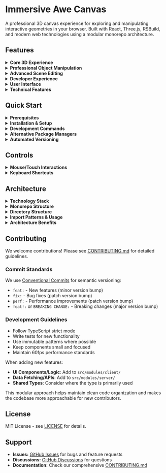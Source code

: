 # Immersive Awe Canvas

A professional 3D canvas experience for exploring and manipulating interactive geometries in your browser. Built with React, Three.js, RSBuild, and modern web technologies using a modular monorepo architecture.

## Features

<details>
<summary><strong>Core 3D Experience</strong></summary>

- **Multiple Scene Types:** TorusKnot, WobbleField, CrystallineSpire, DistortionSphere, MorphingIcosahedron, WavyGrid, and JellyTorus
- **Dynamic Day/Night Themes:** Toggle between light and dark modes with per-world color schemes
- **Smooth Animations:** Optimized 60fps animations with glitch-free geometry rendering
- **World Navigation:** Seamless transitions between different 3D environments
- **Anti-aliasing:** High-quality rendering with MSAA support

</details>

<details>
<summary><strong>Professional Object Manipulation</strong></summary>

- **Blender-Style Gizmos:** Precise transform controls with visual axis indicators
- **Smooth Drag Controls:** Fluid object movement with lerp interpolation
- **Object Selection:** Click-to-select with visual wireframe feedback
- **Real-time Updates:** Immediate visual feedback during manipulation
- **Mobile-Optimized:** Enhanced gizmo sensitivity for touch devices

</details>

<details>
<summary><strong>Advanced Scene Editing</strong></summary>

- **Live Scene Editor:** Professional settings panel with MVVM architecture
- **Add/Remove Objects:** Dynamic scene composition with multiple geometry types
- **Material Controls:** Real-time adjustment of colors, metalness, roughness, and transparency
- **Transform Properties:** Position, rotation, and scale controls with precise input
- **Object Management:** Organized object list with selection and property editing
- **Collapsible Sections:** Organized UI with glassmorphism effects

</details>

<details>
<summary><strong>Developer Experience</strong></summary>

- **Semantic Versioning:** Automated GitHub releases following conventional commits
- **TypeScript:** Full type safety with strict mode enabled
- **Modern Architecture:** Modular monorepo with client/server/database/utils separation
- **Performance Optimized:** RSBuild with tree shaking and hot module replacement
- **Comprehensive Testing:** Vitest with 54 passing tests and proper mocking
- **MVVM Pattern:** Clean separation of concerns with ViewModels for complex UI logic

</details>

<details>
<summary><strong>User Interface</strong></summary>

- **Responsive Design:** Optimized layouts for desktop, tablet, and mobile devices
- **Keyboard Shortcuts:** Complete keyboard navigation and control system
- **Accessibility:** Professional contrast ratios and intuitive interactions
- **Clean Design:** Minimalist interface inspired by Excalidraw and Blender
- **Theme Support:** Dynamic day/night mode switching

</details>

<details>
<summary><strong>Technical Features</strong></summary>

- **Supabase Integration:** Backend data management with type-safe APIs
- **RSBuild:** Fast development and optimized production builds
- **Component Library:** Comprehensive UI components with shadcn/ui and Radix UI
- **Build Optimization:** Production-ready builds with code splitting and asset optimization
- **GitHub Integration:** Dynamic version display from GitHub releases API

</details>

## Quick Start

<details>
<summary><strong>Prerequisites</strong></summary>

- **Node.js 18+** - Required for development
- **[Bun](https://bun.sh/)** - Recommended for optimal performance
- **Git** - For version control

> **⚡ Why Bun?** We use Bun for significantly faster package installation, test execution, and build times compared to npm/yarn.

</details>

<details>
<summary><strong>Installation & Setup</strong></summary>

```bash
# Clone the repository
git clone https://github.com/BA-CalderonMorales/immersive-awe-canvas.git
cd immersive-awe-canvas

# Install Bun (if not already installed)
curl -fsSL https://bun.sh/install | bash

# Install dependencies
bun install

# Start development server with RSBuild
bun run dev
```

The development server will start at `http://localhost:8080` with hot module replacement enabled.

</details>

<details>
<summary><strong>Development Commands</strong></summary>

```bash
# Core Development
bun install          # Install all dependencies
bun run dev          # Start RSBuild dev server (localhost:8080)
bun run build        # Production build with RSBuild
bun run build:dev    # Development build
bun run preview      # Preview production build

# Quality Assurance
bun run test         # Run Vitest test suite (54 tests)
bun run typecheck    # TypeScript validation
bun run lint         # ESLint code analysis

# Monorepo Management
bun run install:all  # Install dependencies for all workspaces
```

</details>

<details>
<summary><strong>Alternative Package Managers</strong></summary>

While Bun is recommended, you can use npm if needed:

```bash
npm install
npm run dev
npm run test
npm run build
```

**Note:** Different package managers may yield different dependency resolution results.

</details>

<details>
<summary><strong>Automated Versioning</strong></summary>

**⚠️ Important:** This project uses automated semantic versioning. Manual version commands are **not used**.

- Versions are automatically bumped based on conventional commits
- Use proper commit prefixes: `fix:`, `feat:`, `BREAKING CHANGE:`
- GitHub Actions handles releases automatically
- See `RULES.md` for detailed versioning guidelines

</details>

## Controls

<details>
<summary><strong>Mouse/Touch Interactions</strong></summary>

- **Look Around:** Click and drag to rotate camera
- **Zoom:** Mouse wheel or pinch gestures
- **Select Objects:** Click on any geometry to select
- **Gizmo Control:** Drag transform gizmos for precise movement
- **Mobile Optimized:** Enhanced touch sensitivity for mobile devices

</details>

<details>
<summary><strong>Keyboard Shortcuts</strong></summary>

| Key             | Action                                   |
| --------------- | ---------------------------------------- |
| `Space`         | Toggle day/night theme                   |
| `N` / `P`       | Next/previous world                      |
| `Z`             | Toggle drag mode for object manipulation |
| `V`             | Hide/show UI                             |
| `E`             | Toggle settings panel                    |
| `S` or `Ctrl+K` | Search worlds                            |
| `H`             | Help dialog                              |
| `G`             | Go to home                               |
| `C`             | Copy scene configuration                 |
| `.` (Period)    | Freeze/unfreeze animations               |
| `Esc`           | Close dialogs                            |

</details>

## Architecture

<details>
<summary><strong>Technology Stack</strong></summary>

- **Build System:** RSBuild with React plugin and TypeScript support
- **Frontend:** React 18, TypeScript, Tailwind CSS
- **3D Graphics:** Three.js, React Three Fiber, React Three Drei
- **UI Components:** shadcn/ui, Radix UI primitives
- **Backend:** Supabase (PostgreSQL, real-time subscriptions)
- **Testing:** Vitest with comprehensive mocking and 54 test cases
- **Deployment:** GitHub Actions with automated semantic releases
- **Package Manager:** Bun for optimal performance

</details>

<details>
<summary><strong>Monorepo Structure</strong></summary>

This project uses a **modular monorepo architecture** with clear separation of concerns across multiple workspaces:

#### Client Workspace (`client/`)

Frontend React application with modern architecture:

- **Components**: Organized by feature with scene, UI, and layout components
- **Hooks**: Custom React hooks for state management and API integration
- **Context**: React context providers for global state (SceneObjects, Experience, etc.)
- **Pages**: Route-based page components
- **Types**: TypeScript definitions for client-side data structures
- **Test**: Comprehensive test suite with Vitest (54 tests)

#### Server Workspace (`server/`)

Backend utilities and API integrations:

- **GitHub API**: Dynamic version fetching from GitHub releases
- **Security**: Input validation and sanitization utilities
- **Logging**: Structured logging with different levels
- **Validation**: Type guards and data validation functions
- **Utils**: Server-side utility functions

#### Database Workspace (`database/`)

Supabase integration and database management:

- **Types**: Auto-generated TypeScript types from Supabase schema
- **Migrations**: Database schema migrations
- **Queries**: Reusable database query functions
- **Hooks**: React hooks for database operations

#### Utils Workspace (`utils/`)

Shared utilities across all workspaces:

- **Common Functions**: Utility functions used by both client and server
- **Type Guards**: Shared type validation functions
- **Constants**: Application-wide constants and configurations

</details>

<details>
<summary><strong>Directory Structure</strong></summary>

```
immersive-awe-canvas/
├── client/                    # Frontend React application
│   ├── components/           # React components organized by feature
│   │   ├── scene/           # 3D scene components (objects, controls, materials)
│   │   ├── ui/              # UI components (buttons, dialogs, forms)
│   │   └── layout/          # Layout components (headers, sidebars)
│   ├── context/             # React context providers
│   │   ├── ExperienceContext.tsx
│   │   ├── SceneObjectsContext.tsx
│   │   └── KeyboardShortcutsContext.tsx
│   ├── hooks/               # Custom React hooks
│   │   ├── useWorlds.ts
│   │   ├── use-mobile.ts
│   │   └── useExperience.ts
│   ├── pages/               # Route-based page components
│   ├── types/               # Client-side TypeScript definitions
│   ├── test/                # Test files and utilities
│   └── lib/                 # Client-side utilities
├── server/                   # Backend utilities and API integrations
│   ├── github-api.ts        # GitHub releases API integration
│   ├── security.ts          # Input validation and sanitization
│   ├── logger.ts            # Structured logging utilities
│   ├── validation.ts        # Type guards and validation
│   └── utils.ts             # Server-side utility functions
├── database/                 # Supabase integration (future expansion)
│   ├── types/               # Auto-generated Supabase types
│   ├── migrations/          # Database schema migrations
│   └── queries/             # Reusable database queries
├── utils/                    # Shared utilities across workspaces
│   ├── typeguards.ts        # Shared type validation
│   ├── utils.ts             # Common utility functions
│   └── constants.ts         # Application constants
├── public/                   # Static assets
├── dist/                     # Built application (generated)
├── rsbuild.config.ts         # RSBuild configuration
├── vitest.config.ts          # Vitest testing configuration
├── package.json              # Root package.json with workspaces
└── tsconfig.json             # TypeScript configuration
```

</details>

<details>
<summary><strong>Import Patterns & Usage</strong></summary>

#### Client-Side Development

Working with UI components and React logic:

```typescript
// Import client components and hooks
import { SceneEditor } from "@/components/scene/editor/SceneEditor";
import { useSceneObjectsContext } from "@/context/SceneObjectsContext";
import { useWorlds } from "@/hooks/useWorlds";
import { SceneConfig } from "@/types/scene";
```

#### Server-Side Integration

Working with APIs and backend utilities:

```typescript
// Import server utilities
import { fetchGitHubReleases } from "@server/github-api";
import { validateInput } from "@server/security";
import { logger } from "@server/logger";
```

#### Shared Utilities

Using common functions across workspaces:

```typescript
// Import shared utilities
import { isValidString } from "@utils/typeguards";
import { formatDate } from "@utils/utils";
```

</details>

<details>
<summary><strong>Architecture Benefits</strong></summary>

1. **Monorepo Structure**: All related code in one repository with clear workspace boundaries
2. **Clear Separation**: Client, server, database, and utils are logically separated
3. **Developer Experience**: Easy to navigate and understand project structure
4. **Maintainability**: Changes are isolated to appropriate workspaces
5. **Scalability**: Easy to add new features without architectural debt
6. **Testing**: Comprehensive test coverage with proper mocking strategies
7. **Type Safety**: Full TypeScript coverage across all workspaces

</details>

## Contributing

We welcome contributions! Please see [CONTRIBUTING.md](CONTRIBUTING.md) for detailed guidelines.

### Commit Standards

We use [Conventional Commits](https://www.conventionalcommits.org/) for semantic versioning:

- `feat:` - New features (minor version bump)
- `fix:` - Bug fixes (patch version bump)
- `perf:` - Performance improvements (patch version bump)
- `feat!:` or `BREAKING CHANGE:` - Breaking changes (major version bump)

### Development Guidelines

- Follow TypeScript strict mode
- Write tests for new functionality
- Use immutable patterns where possible
- Keep components small and focused
- Maintain 60fps performance standards

When adding new features:

- **UI Components/Logic**: Add to `src/modules/client/`
- **Data Fetching/APIs**: Add to `src/modules/server/`
- **Shared Types**: Consider where the type is primarily used

This modular approach helps maintain clean code organization and makes the codebase more approachable for new contributors.

## License

MIT License - see [LICENSE](LICENSE) for details.

## Support

- **Issues:** [GitHub Issues](../../issues) for bugs and feature requests
- **Discussions:** [GitHub Discussions](../../discussions) for questions
- **Documentation:** Check our comprehensive [CONTRIBUTING.md](CONTRIBUTING.md)

